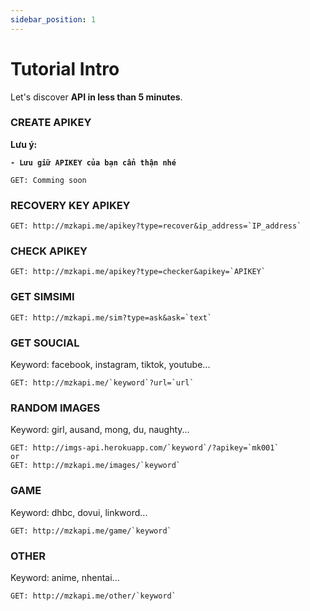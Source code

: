 ```yaml
---
sidebar_position: 1
---
```

# Tutorial Intro

Let's discover **API in less than 5 minutes**.
### CREATE APIKEY

**Lưu ý:**

**`- Lưu giữ APIKEY của bạn cẩn thận nhé`**
```shell
GET: Comming soon
```
### RECOVERY KEY APIKEY
```shell
GET: http://mzkapi.me/apikey?type=recover&ip_address=`IP_address`
```

### CHECK APIKEY
```shell
GET: http://mzkapi.me/apikey?type=checker&apikey=`APIKEY`
```
### GET SIMSIMI
```shell
GET: http://mzkapi.me/sim?type=ask&ask=`text`
```

### GET SOUCIAL
Keyword: facebook, instagram, tiktok, youtube...
```shell
GET: http://mzkapi.me/`keyword`?url=`url`
```

### RANDOM IMAGES
Keyword: girl, ausand, mong, du, naughty...
```shell
GET: http://imgs-api.herokuapp.com/`keyword`/?apikey=`mk001`
or
GET: http://mzkapi.me/images/`keyword`
```
### GAME
Keyword: dhbc, dovui, linkword...

```shell
GET: http://mzkapi.me/game/`keyword`
```

### OTHER
Keyword: anime, nhentai...

```shell
GET: http://mzkapi.me/other/`keyword`
```